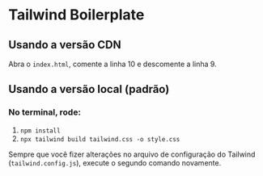 # Tailwind Boilerplate

## Usando a versão CDN

Abra o `index.html`, comente a linha 10 e descomente a linha 9.

## Usando a versão local (padrão)

### No terminal, rode:

1. `npm install`
2. `npx tailwind build tailwind.css -o style.css`

Sempre que você fizer alterações no arquivo de configuração do Tailwind (`tailwind.config.js`), execute o segundo comando novamente.
